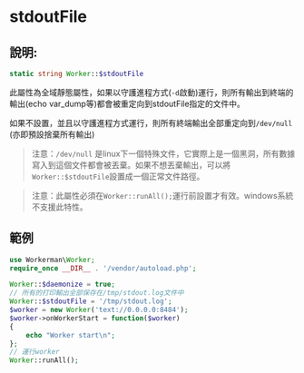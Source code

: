 # stdoutFile
## 說明:
```php
static string Worker::$stdoutFile
```

此屬性為全域靜態屬性，如果以守護進程方式(```-d```啟動)運行，則所有輸出到終端的輸出(echo var_dump等)都會被重定向到stdoutFile指定的文件中。

如果不設置，並且以守護進程方式運行，則所有終端輸出全部重定向到`/dev/null` (亦即預設捨棄所有輸出)

> 注意：`/dev/null` 是linux下一個特殊文件，它實際上是一個黑洞，所有數據寫入到這個文件都會被丟棄。如果不想丟棄輸出，可以將`Worker::$stdoutFile`設置成一個正常文件路徑。

> 注意：此屬性必須在```Worker::runAll();```運行前設置才有效。windows系統不支援此特性。

## 範例

```php
use Workerman\Worker;
require_once __DIR__ . '/vendor/autoload.php';

Worker::$daemonize = true;
// 所有的打印輸出全部保存在/tmp/stdout.log文件中
Worker::$stdoutFile = '/tmp/stdout.log';
$worker = new Worker('text://0.0.0.0:8484');
$worker->onWorkerStart = function($worker)
{
    echo "Worker start\n";
};
// 運行worker
Worker::runAll();
```

